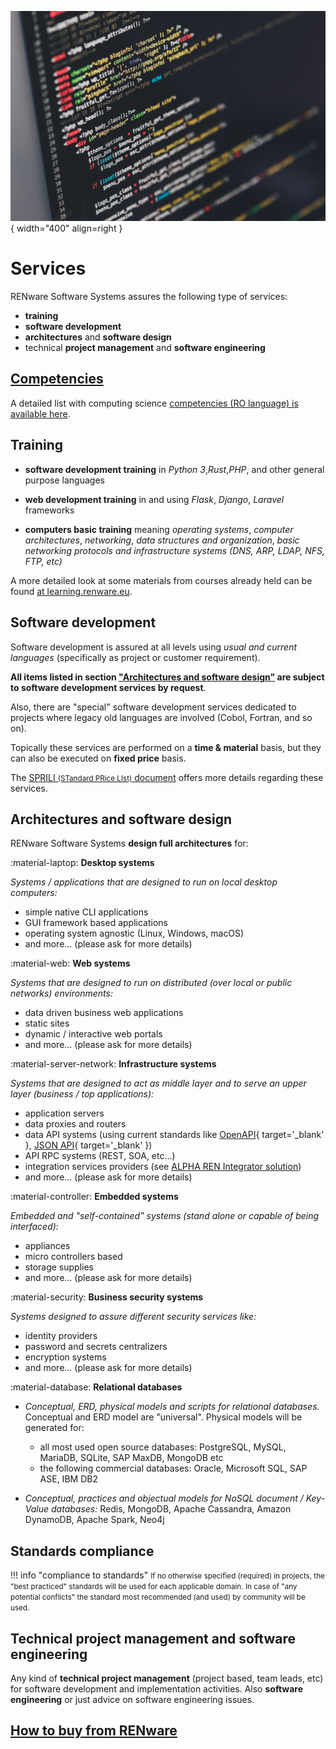 
![coding pict](pictures/software_1280.jpg){ width="400" align=right }

# Services


RENware Software Systems assures the following type of services:

* **training**
* **software development**
* **architectures** and **software design**
* technical **project management** and **software engineering**




## [Competencies](competente.md)

A detailed list with computing science [competencies (RO language) is available here](competente.md).




## Training

* **software development training** in *Python 3*,*Rust*,*PHP*, and other general purpose languages

* **web development training** in and using *Flask*, *Django*, *Laravel* frameworks

* **computers basic training** meaning *operating systems*, *computer architectures*, *networking*, *data structures and organization*, *basic networking protocols and infrastructure systems (DNS, ARP, LDAP, NFS, FTP, etc)*


A more detailed look at some materials from courses already held can be found [at learning.renware.eu](http://learning.renware.eu).





## Software development

Software development is assured at all levels using *usual and current languages* (specifically as project or customer requirement).

**All items listed in section ["Architectures and software design"](#architectures-and-software-design) are subject to software development services by request**.

Also, there are "special" software development services dedicated to projects where legacy old languages are involved (Cobol, Fortran, and so on).

Topically these services are performed on a **time & material** basis, but they can also be executed on **fixed price** basis.

The [SPRILI <small>(STandard PRice LIst)</small> document](ready-made-docs/RENware_SPRILI_Standard_Price_List_EN.pdf) offers more details regarding these services.





## Architectures and software design

RENware Software Systems **design full architectures** for:




:material-laptop: **Desktop systems**

_Systems / applications that are designed to run on local desktop computers:_

* simple native CLI applications
* GUI framework based applications
* operating system agnostic (Linux, Windows, macOS)
* and more... (please ask for more details)


:material-web: **Web systems**

_Systems that are designed to run on distributed (over local or public networks) environments:_

* data driven business web applications
* static sites
* dynamic / interactive web portals
* and more... (please ask for more details)


:material-server-network: **Infrastructure systems**

_Systems that are designed to act as middle layer and to serve an upper layer (business / top applications):_

* application servers
* data proxies and routers
* data API systems (using current standards like [OpenAPI](https://www.openapis.org/){ target='_blank' }, [JSON API](https://jsonapi.org/){ target='_blank' })
* API RPC systems (REST, SOA, etc...)
* integration services providers (see [ALPHA REN Integrator solution](http://arint.renware.eu))
* and more... (please ask for more details)


:material-controller: **Embedded systems**

_Embedded and "self-contained" systems (stand alone or capable of being interfaced):_

* appliances
* micro controllers based
* storage supplies
* and more... (please ask for more details)


:material-security: **Business security systems**

_Systems designed to assure different security services like:_

* identity providers
* password and secrets centralizers
* encryption systems
* and more... (please ask for more details)


:material-database: **Relational databases**

* _Conceptual, ERD, physical models and scripts for relational databases._ Conceptual and ERD model are "universal". Physical models will be generated for:
    * all most used open source databases: PostgreSQL, MySQL, MariaDB, SQLite, SAP MaxDB, MongoDB etc
    * the following commercial databases: Oracle, Microsoft SQL, SAP ASE, IBM DB2

* _Conceptual, practices and objectual models for NoSQL document / Key-Value databases:_ Redis, MongoDB, Apache Cassandra, Amazon DynamoDB, Apache Spark, Neo4j




## Standards compliance

!!! info "compliance to standards"
    <small markdown>If no otherwise specified (required) in projects, the "best practiced" standards will be used for each applicable domain. In case of "any potential conflicts" the standard most recommended (and used) by community will be used.</small>






## Technical project management and software engineering

Any kind of **technical project management** (project based, team leads, etc) for software development and implementation activities. Also **software engineering** or just advice on software engineering issues.





## [How to buy from RENware](resources.md#how-to-buy-from-renware)





